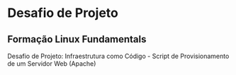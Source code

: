 # Desafio de Projeto
## Formação Linux Fundamentals
Desafio de Projeto: Infraestrutura como Código - Script de Provisionamento de um Servidor Web (Apache)
